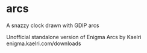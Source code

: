 arcs
====

A snazzy clock drawn with GDIP arcs

Unofficial standalone version of Enigma Arcs by Kaelri enigma.kaelri.com/downloads
